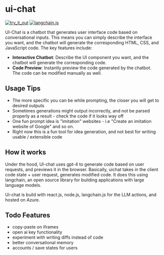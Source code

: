 

# ui-chat

[![try_it_out](https://img.shields.io/badge/try_it_out-teal.svg)](https://uichat.azurewebsites.net/)
[![langchain.js](https://img.shields.io/badge/langchain.js-navy.svg)]([https://uichat.azurewebsites.net/](https://js.langchain.com/docs/))


UI-Chat is a chatbot that generates user interface code based on conversational inputs. This means you can simply describe the interface you want, and the chatbot will generate the corresponding HTML, CSS, and JavaScript code. The key features include:

- **Interactive Chatbot**: Describe the UI component you want, and the chatbot will generate the corresponding code.
- **Code Preview**: Instantly preview the code generated by the chatbot. The code can be modified manually as well.

## Usage Tips

- The more specific you can be while prompting, the closer you will get to desired outputs
- Sometimes generations might output incorrectly, and not be parsed properly as a result - check the code if it looks way off
- One fun prompt idea is "imitation" websites - i.e "Create an imitation website of Google" and so on. 
- Right now this is a fun tool for idea generation, and not best for writing usable / extensible code

## How it works

Under the hood, UI-chat uses gpt-4 to generate code based on user requests, and previews it in the browser. Basically, uichat takes in the client code state + user request, generates modified code. It does this using langchain, an open source library for building applications with large language models.  

Ui-chat is build with react.js, node.js, langchain.js for the LLM actions, and hosted on Azure. 


## Todo Features

- copy-paste on iframes
- open ai key functionality
- experiment with writing diffs instead of code
- better conversational memory
- accounts / save states for users
